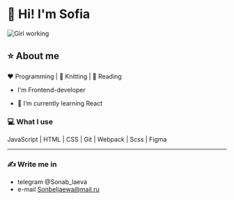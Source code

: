 # 👋 Hi! I'm  Sofia
![Girl working](https://i.pinimg.com/736x/fe/a7/51/fea751c2b085a9a80f140b5e5fdd9787.jpg)

## ⭐ About me
❤️ Programming | 🧡 Knitting | 💙 Reading

 - I'm Frontend-developer
 
- 🌱 I’m currently learning React
  
### 💻 What I use

JavaScript | HTML | CSS | Git | Webpack | Scss | Figma

---
### ✍️ Write me in
- telegram @Sonab_laeva
- e-mail Sonbeljaewa@mail.ru
  
